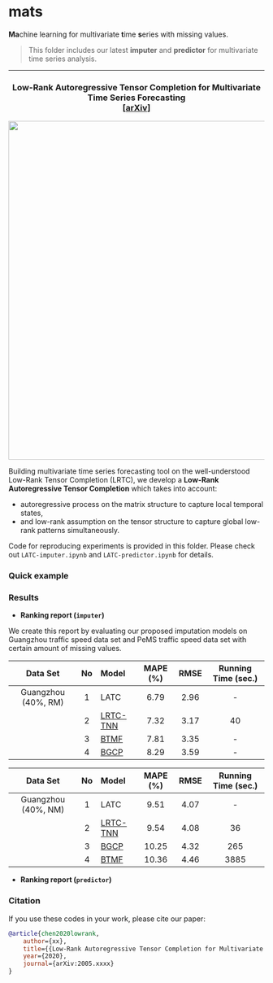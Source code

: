 # mats

**Ma**chine learning for multivariate **t**ime **s**eries with missing values.

> This folder includes our latest **imputer** and **predictor** for multivariate time series analysis.

-------------------------------------------

<h3 align='center'> Low-Rank Autoregressive Tensor Completion for Multivariate Time Series Forecasting<br>
    [<a href="https://arxiv.org/abs/2005">arXiv</a>] </h3>
   
<p align="center">
<img align="middle" src="https://github.com/xinychen/transdim/blob/master/images/predictor-explained.png" width="666" />
</p>

Building multivariate time series forecasting tool on the well-understood Low-Rank Tensor Completion (LRTC), we develop a **Low-Rank Autoregressive Tensor Completion** which takes into account:

- autoregressive process on the matrix structure to capture local temporal states,
- and low-rank assumption on the tensor structure to capture global low-rank patterns simultaneously.

Code for reproducing experiments is provided in this folder. Please check out `LATC-imputer.ipynb` and `LATC-predictor.ipynb` for details.

### Quick example

### Results

- **Ranking report (`imputer`)**

We create this report by evaluating our proposed imputation models on Guangzhou traffic speed data set and PeMS traffic speed data set with certain amount of missing values.

<center>

| Data Set |          No           | Model | MAPE (%) | RMSE | Running Time (sec.) |
| :------: | :-------------------: | :---- | :------: | :--: | :--------------: |
|Guangzhou (40%, RM) | 1 | LATC |   6.79   |   2.96   | - |
|                    | 2 | [LRTC-TNN](https://nbviewer.jupyter.org/github/xinychen/transdim/blob/master/experiments/Imputation-LRTC-TNN.ipynb)    |   7.32   |   3.17   | 40 |
|                    | 3 | [BTMF](https://nbviewer.jupyter.org/github/xinychen/transdim/blob/master/experiments/Imputation-BTMF.ipynb)    |   7.81   |   3.35   | - |
|                    | 4 | [BGCP](https://nbviewer.jupyter.org/github/xinychen/transdim/blob/master/experiments/Imputation-BGCP.ipynb)    |   8.29   |   3.59   | - |

</center>

| Data Set |          No           | Model | MAPE (%) | RMSE | Running Time (sec.) |
| :------: | :-------------------: | :---- | :------: | :--: | :--------------: |
|Guangzhou (40%, NM) | 1 | LATC |   9.51   |   4.07   | - |
|                    | 2 | [LRTC-TNN](https://nbviewer.jupyter.org/github/xinychen/transdim/blob/master/experiments/Imputation-LRTC-TNN.ipynb)    |   9.54   |   4.08   | 36 |
|                    | 3 | [BGCP](https://nbviewer.jupyter.org/github/xinychen/transdim/blob/master/experiments/Imputation-BGCP.ipynb)    |   10.25   |   4.32   | 265 |
|                    | 4 | [BTMF](https://nbviewer.jupyter.org/github/xinychen/transdim/blob/master/experiments/Imputation-BTMF.ipynb)    |   10.36   |   4.46   | 3885 |


- **Ranking report (`predictor`)**


### Citation

If you use these codes in your work, please cite our paper:

```bibtex
@article{chen2020lowrank,
    author={xx},
    title={{Low-Rank Autoregressive Tensor Completion for Multivariate Time Series Forecasting}},
    year={2020},
    journal={arXiv:2005.xxxx}
}
```
